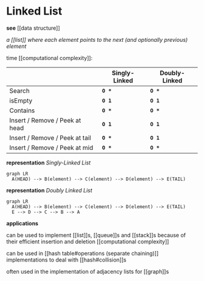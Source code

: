 # Linked List

**see** [[data structure]]

_a [[list]] where each element points to the next (and optionally previous) element_

time [[computational complexity]]:

|                                | Singly-Linked | Doubly-Linked |
| ------------------------------ | ------------- | ------------- |
| Search                         | **`O *`**     | **`O *`**     |
| isEmpty                        | **`O 1`**     | **`O 1`**     |
| Contains                       | **`O *`**     | **`O *`**     |
| Insert / Remove / Peek at head | **`O 1`**     | **`O 1`**     |
| Insert / Remove / Peek at tail | **`O *`**     | **`O 1`**     |
| Insert / Remove / Peek at mid  | **`O *`**     | **`O *`**     |

**representation** _Singly-Linked List_

```mermaid
graph LR
  A(HEAD) --> B(element) --> C(element) --> D(element) --> E(TAIL)
```

**representation** _Doubly Linked List_

```mermaid
graph LR
  A(HEAD) --> B(element) --> C(element) --> D(element) --> E(TAIL)
  E --> D --> C --> B --> A
```

**applications**

can be used to implement [[list]]s, [[queue]]s and [[stack]]s because of their efficient insertion and deletion [[computational complexity]]

can be used in [[hash table#operations (separate chaining)]] implementations to deal with [[hash#collision]]s

often used in the implementation of adjacency lists for [[graph]]s
